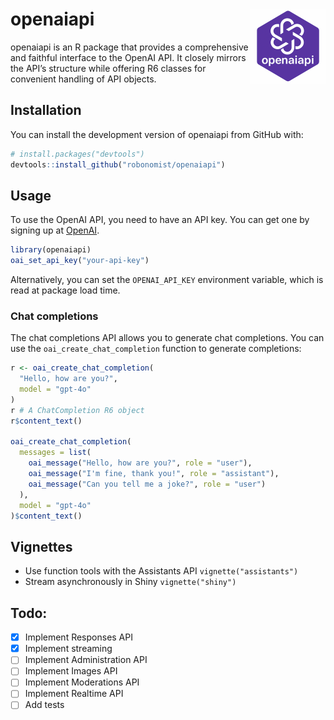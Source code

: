 
# openaiapi <a href="https://robonomist.github.io/openaiapi/"><img src="man/figures/logo.png" align="right" height="120" alt="openaiapi website" /></a>

openaiapi is an R package that provides a comprehensive and faithful
interface to the OpenAI API. It closely mirrors the API’s structure
while offering R6 classes for convenient handling of API objects.

## Installation

You can install the development version of openaiapi from GitHub with:

``` r
# install.packages("devtools")
devtools::install_github("robonomist/openaiapi")
```

## Usage

To use the OpenAI API, you need to have an API key. You can get one by
signing up at [OpenAI](https://platform.openai.com/).

``` r
library(openaiapi)
oai_set_api_key("your-api-key")
```

Alternatively, you can set the `OPENAI_API_KEY` environment variable,
which is read at package load time.

### Chat completions

The chat completions API allows you to generate chat completions. You
can use the `oai_create_chat_completion` function to generate
completions:

``` r
r <- oai_create_chat_completion(
  "Hello, how are you?",
  model = "gpt-4o"
)
r # A ChatCompletion R6 object
r$content_text()

oai_create_chat_completion(
  messages = list(
    oai_message("Hello, how are you?", role = "user"),
    oai_message("I'm fine, thank you!", role = "assistant"),
    oai_message("Can you tell me a joke?", role = "user")
  ),
  model = "gpt-4o"
)$content_text()
```

## Vignettes

- Use function tools with the Assistants API `vignette("assistants")`
- Stream asynchronously in Shiny `vignette("shiny")`

## Todo:

- [x] Implement Responses API
- [x] Implement streaming
- [ ] Implement Administration API
- [ ] Implement Images API
- [ ] Implement Moderations API
- [ ] Implement Realtime API
- [ ] Add tests
